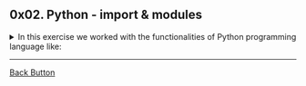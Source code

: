 ## 0x02. Python - import & modules

<details>
<summary>In this exercise we worked with the functionalities of Python programming language like: </summary>
<br>

- Import
- Modules

</details>

---

[Back Button](https://github.com/FatChicken277/holbertonschool-higher_level_programming)
